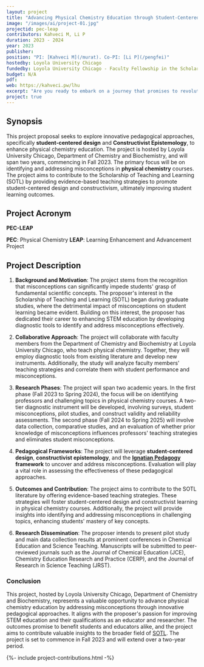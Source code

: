 ```yaml
---
layout: project
title: "Advancing Physical Chemistry Education through Student-Centered Design and Constructivist Epistemology"
image: "/images/ai/project-01.jpg"
projectid: pec-leap
contributors: Kahveci M, Li P
duration: 2023 - 2024
year: 2023
publisher:
position: "PI: [Kahveci M](/murat). Co-PI: [Li P](/pengfei)"
hostedby: Loyola University Chicago
fundedby: Loyola University Chicago - Faculty Fellowship in the Scholarship of Teaching and Learning ([SOTL](/gde))
budget: N/A
pdf:
web: https://kahveci.pw/lhu
excerpt: "Are you ready to embark on a journey that promises to revolutionize the way we teach and learn physical chemistry? At Loyola University Chicago, we're thrilled to introduce you to our exciting new initiative, the PEC-LEAP Project!"
project: true
---
```


## Synopsis

This project proposal seeks to explore innovative pedagogical approaches, specifically **student-centered design** and **Constructivist Epistemology**, to enhance physical chemistry education. The project is hosted by Loyola University Chicago, Department of Chemistry and Biochemistry, and will span two years, commencing in Fall 2023. The primary focus will be on identifying and addressing misconceptions in **physical chemistry** courses. The project aims to contribute to the Scholarship of Teaching and Learning (SOTL) by providing evidence-based teaching strategies to promote student-centered design and constructivism, ultimately improving student learning outcomes.

## Project Acronym

**PEC-LEAP**

**PEC**: Physical Chemistry
**LEAP**: Learning Enhancement and Advancement Project

## Project Description

1. **Background and Motivation**: The project stems from the recognition that misconceptions can significantly impede students' grasp of fundamental scientific concepts. The proposer's interest in the Scholarship of Teaching and Learning (SOTL) began during graduate studies, where the detrimental impact of misconceptions on student learning became evident. Building on this interest, the proposer has dedicated their career to enhancing STEM education by developing diagnostic tools to identify and address misconceptions effectively.

2. **Collaborative Approach**: The project will collaborate with faculty members from the Department of Chemistry and Biochemistry at Loyola University Chicago, who teach physical chemistry. Together, they will employ diagnostic tools from existing literature and develop new instruments. Additionally, the study will analyze faculty members' teaching strategies and correlate them with student performance and misconceptions.

3. **Research Phases**: The project will span two academic years. In the first phase (Fall 2023 to Spring 2024), the focus will be on identifying professors and challenging topics in physical chemistry courses. A two-tier diagnostic instrument will be developed, involving surveys, student misconceptions, pilot studies, and construct validity and reliability assessments. The second phase (Fall 2024 to Spring 2025) will involve data collection, comparative studies, and an evaluation of whether prior knowledge of misconceptions influences professors' teaching strategies and eliminates student misconceptions.

4. **Pedagogical Frameworks**: The project will leverage **student-centered design**, **constructivist epistemology**, and the **[Ignatian Pedagogy](https://www.luc.edu/fcip/ignatianpedagogy/whatisignatianpedagogy/) framework** to uncover and address misconceptions. Evaluation will play a vital role in assessing the effectiveness of these pedagogical approaches.

5. **Outcomes and Contribution**: The project aims to contribute to the SOTL literature by offering evidence-based teaching strategies. These strategies will foster student-centered design and constructivist learning in physical chemistry courses. Additionally, the project will provide insights into identifying and addressing misconceptions in challenging topics, enhancing students' mastery of key concepts.

6. **Research Dissemination**: The proposer intends to present pilot study and main data collection results at prominent conferences in Chemical Education and Science Teaching. Manuscripts will be submitted to peer-reviewed journals such as the Journal of Chemical Education (JCE), Chemistry Education Research and Practice (CERP), and the Journal of Research in Science Teaching (JRST).

### Conclusion

This project, hosted by Loyola University Chicago, Department of Chemistry and Biochemistry, represents a valuable opportunity to advance physical chemistry education by addressing misconceptions through innovative pedagogical approaches. It aligns with the proposer's passion for improving STEM education and their qualifications as an educator and researcher. The outcomes promise to benefit students and educators alike, and the project aims to contribute valuable insights to the broader field of [SOTL](/gde). The project is set to commence in Fall 2023 and will extend over a two-year period.

{%- include project-contributions.html -%}
